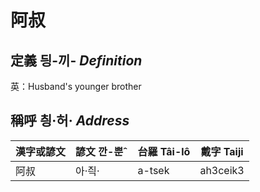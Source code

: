 # 阿叔
## 定義 딍-끼- _Definition_




英：Husband's younger brother

## 稱呼 칑·허· _Address_

漢字或諺文 | 諺文 깐-뿐ˆ | 台羅 Tâi-lô | 戴字 Taiji
--- | --- | --- | --- 
阿叔 | 아·즥· | a-tsek | ah3ceik3 
